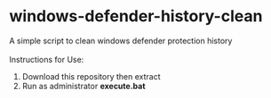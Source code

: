 # windows-defender-history-clean
A simple script to clean windows defender protection history
\
\
Instructions for Use:
1. Download this repository then extract
2. Run as administrator **execute.bat**
